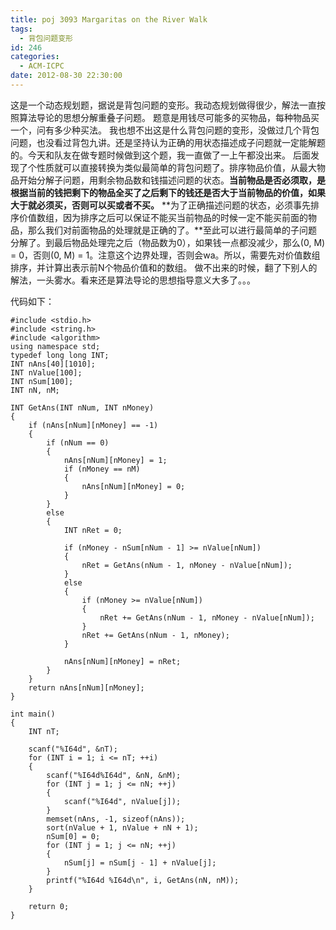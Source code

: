 ```yaml
---
title: poj 3093 Margaritas on the River Walk
tags:
  - 背包问题变形
id: 246
categories:
  - ACM-ICPC
date: 2012-08-30 22:30:00
---
```


这是一个动态规划题，据说是背包问题的变形。我动态规划做得很少，解法一直按照算法导论的思想分解重叠子问题。
题意是用钱尽可能多的买物品，每种物品买一个，问有多少种买法。
我也想不出这是什么背包问题的变形，没做过几个背包问题，也没看过背包九讲。还是坚持认为正确的用状态描述成子问题就一定能解题的。今天和队友在做专题时候做到这个题，我一直做了一上午都没出来。
后面发现了个性质就可以直接转换为类似最简单的背包问题了。排序物品价值，从最大物品开始分解子问题，用剩余物品数和钱描述问题的状态。**当前物品是否必须取，是根据当前的钱把剩下的物品全买了之后剩下的钱还是否大于当前物品的价值，如果大于就必须买，否则可以买或者不买。**
**为了正确描述问题的状态，必须事先排序价值数组，因为排序之后可以保证不能买当前物品的时候一定不能买前面的物品，那么我们对前面物品的处理就是正确的了。**至此可以进行最简单的子问题分解了。到最后物品处理完之后（物品数为0），如果钱一点都没减少，那么(0, M) = 0，否则(0, M) = 1。注意这个边界处理，否则会wa。所以，需要先对价值数组排序，并计算出表示前N个物品价值和的数组。
做不出来的时候，翻了下别人的解法，一头雾水。看来还是算法导论的思想指导意义大多了。。。

代码如下：
``` stylus
#include <stdio.h> 
#include <string.h>
#include <algorithm>
using namespace std;
typedef long long INT;
INT nAns[40][1010];
INT nValue[100];
INT nSum[100];
INT nN, nM;

INT GetAns(INT nNum, INT nMoney)
{
    if (nAns[nNum][nMoney] == -1)
    {
        if (nNum == 0)
        {
            nAns[nNum][nMoney] = 1;
            if (nMoney == nM)
            {
                nAns[nNum][nMoney] = 0;
            }
        }
        else
        {
            INT nRet = 0;

            if (nMoney - nSum[nNum - 1] >= nValue[nNum])
            {
                nRet = GetAns(nNum - 1, nMoney - nValue[nNum]);
            }
            else
            {
                if (nMoney >= nValue[nNum])
                {
                    nRet += GetAns(nNum - 1, nMoney - nValue[nNum]);
                }
                nRet += GetAns(nNum - 1, nMoney);
            }

            nAns[nNum][nMoney] = nRet;
        }
    }
    return nAns[nNum][nMoney];
}

int main()
{
    INT nT;

    scanf("%I64d", &nT);
    for (INT i = 1; i <= nT; ++i)
    {
        scanf("%I64d%I64d", &nN, &nM);
        for (INT j = 1; j <= nN; ++j)
        {
            scanf("%I64d", nValue[j]);
        }
        memset(nAns, -1, sizeof(nAns));
        sort(nValue + 1, nValue + nN + 1);
        nSum[0] = 0;
        for (INT j = 1; j <= nN; ++j)
        {
            nSum[j] = nSum[j - 1] + nValue[j];
        }
        printf("%I64d %I64d\n", i, GetAns(nN, nM));
    }

    return 0;
}
```